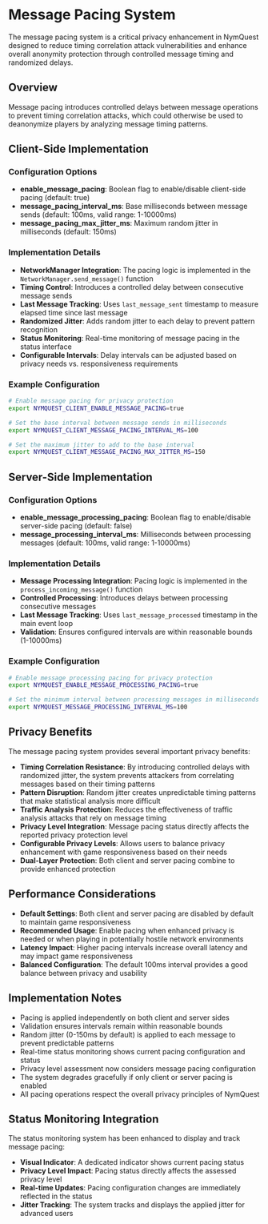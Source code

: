# Message Pacing System

The message pacing system is a critical privacy enhancement in NymQuest designed to reduce timing correlation attack vulnerabilities and enhance overall anonymity protection through controlled message timing and randomized delays.

## Overview

Message pacing introduces controlled delays between message operations to prevent timing correlation attacks, which could otherwise be used to deanonymize players by analyzing message timing patterns.

## Client-Side Implementation

### Configuration Options
- **enable_message_pacing**: Boolean flag to enable/disable client-side pacing (default: true)
- **message_pacing_interval_ms**: Base milliseconds between message sends (default: 100ms, valid range: 1-10000ms)
- **message_pacing_max_jitter_ms**: Maximum random jitter in milliseconds (default: 150ms)

### Implementation Details
- **NetworkManager Integration**: The pacing logic is implemented in the `NetworkManager.send_message()` function
- **Timing Control**: Introduces a controlled delay between consecutive message sends
- **Last Message Tracking**: Uses `last_message_sent` timestamp to measure elapsed time since last message
- **Randomized Jitter**: Adds random jitter to each delay to prevent pattern recognition
- **Status Monitoring**: Real-time monitoring of message pacing in the status interface
- **Configurable Intervals**: Delay intervals can be adjusted based on privacy needs vs. responsiveness requirements

### Example Configuration
```bash
# Enable message pacing for privacy protection
export NYMQUEST_CLIENT_ENABLE_MESSAGE_PACING=true

# Set the base interval between message sends in milliseconds
export NYMQUEST_CLIENT_MESSAGE_PACING_INTERVAL_MS=100

# Set the maximum jitter to add to the base interval
export NYMQUEST_CLIENT_MESSAGE_PACING_MAX_JITTER_MS=150
```

## Server-Side Implementation

### Configuration Options
- **enable_message_processing_pacing**: Boolean flag to enable/disable server-side pacing (default: false)
- **message_processing_interval_ms**: Milliseconds between processing messages (default: 100ms, valid range: 1-10000ms)

### Implementation Details
- **Message Processing Integration**: Pacing logic is implemented in the `process_incoming_message()` function
- **Controlled Processing**: Introduces delays between processing consecutive messages
- **Last Message Tracking**: Uses `last_message_processed` timestamp in the main event loop
- **Validation**: Ensures configured intervals are within reasonable bounds (1-10000ms)

### Example Configuration
```bash
# Enable message processing pacing for privacy protection
export NYMQUEST_ENABLE_MESSAGE_PROCESSING_PACING=true

# Set the minimum interval between processing messages in milliseconds
export NYMQUEST_MESSAGE_PROCESSING_INTERVAL_MS=100
```

## Privacy Benefits

The message pacing system provides several important privacy benefits:

- **Timing Correlation Resistance**: By introducing controlled delays with randomized jitter, the system prevents attackers from correlating messages based on their timing patterns
- **Pattern Disruption**: Random jitter creates unpredictable timing patterns that make statistical analysis more difficult
- **Traffic Analysis Protection**: Reduces the effectiveness of traffic analysis attacks that rely on message timing
- **Privacy Level Integration**: Message pacing status directly affects the reported privacy protection level
- **Configurable Privacy Levels**: Allows users to balance privacy enhancement with game responsiveness based on their needs
- **Dual-Layer Protection**: Both client and server pacing combine to provide enhanced protection

## Performance Considerations

- **Default Settings**: Both client and server pacing are disabled by default to maintain game responsiveness
- **Recommended Usage**: Enable pacing when enhanced privacy is needed or when playing in potentially hostile network environments
- **Latency Impact**: Higher pacing intervals increase overall latency and may impact game responsiveness
- **Balanced Configuration**: The default 100ms interval provides a good balance between privacy and usability

## Implementation Notes

- Pacing is applied independently on both client and server sides
- Validation ensures intervals remain within reasonable bounds
- Random jitter (0-150ms by default) is applied to each message to prevent predictable patterns
- Real-time status monitoring shows current pacing configuration and status
- Privacy level assessment now considers message pacing configuration
- The system degrades gracefully if only client or server pacing is enabled
- All pacing operations respect the overall privacy principles of NymQuest

## Status Monitoring Integration

The status monitoring system has been enhanced to display and track message pacing:

- **Visual Indicator**: A dedicated indicator shows current pacing status
- **Privacy Level Impact**: Pacing status directly affects the assessed privacy level
- **Real-time Updates**: Pacing configuration changes are immediately reflected in the status
- **Jitter Tracking**: The system tracks and displays the applied jitter for advanced users
